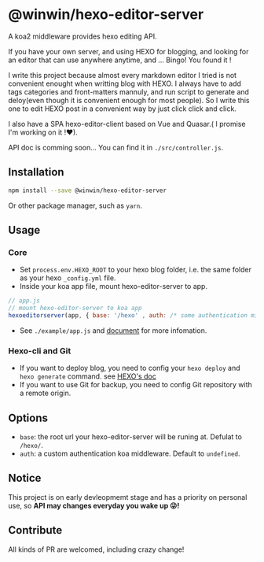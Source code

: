 # @winwin/hexo-editor-server

A koa2 middleware provides hexo editing API.

If you have your own server, and using HEXO for blogging, and looking for an editor that can use anywhere anytime, and ... Bingo! You found it !

I write this project because almost every markdown editor I tried is not convenient enought when writting blog with HEXO. I always have to add tags categories and front-matters mannuly, and run script to generate and deloy(even though it is convenient enough for most people). So I write this one to edit HEXO post in a convenient way by just click click and click.

I also have a SPA hexo-editor-client based on Vue and Quasar.( I promise I'm working on it !❤).

API doc is comming soon... You can find it in `./src/controller.js`.

## Installation

```bash
npm install --save @winwin/hexo-editor-server
```

Or other package manager, such as `yarn`.

## Usage

### Core

- Set `process.env.HEXO_ROOT` to your hexo blog folder, i.e. the same folder as your hexo `_config.yml` file.
- Inside your koa app file, mount hexo-editor-server to app.

```js
// app.js
// mount hexo-editor-server to koa app
hexoeditorserver(app, { base: '/hexo' , auth: /* some authentication middleware */ })

```

- See `./example/app.js` and [document](https://yujianghao.github.io/winwin-hexo-editor-server/module-hexo-editor-serever.html) for more infomation.

### Hexo-cli and Git

- If you want to deploy blog, you need to config your `hexo deploy` and `hexo generate` command. see [HEXO's doc](https://hexo.io/docs/one-command-deployment.html)
- If you want to use Git for backup, you need to config Git repository with a remote origin.

## Options

- `base`: the root url your hexo-editor-server will be runing at. Defulat to `/hexo/`.
- `auth`: a custom authentication koa middleware. Default to `undefined`.

## Notice

This project is on early devleopmemt stage and has a priority on personal use, so **API may changes everyday you wake up 😜!**

## Contribute

All kinds of PR are welcomed, including crazy change!
